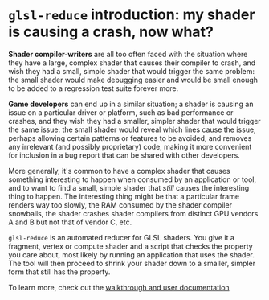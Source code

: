 # `glsl-reduce` introduction: my shader is causing a crash, now what?

**Shader compiler-writers** are all too often faced with the situation where they
have a large, complex shader that causes their compiler to crash, and wish they
had a small, simple shader that would trigger the same problem: the small shader
would make debugging easier and would be small enough to be added to a
regression test suite forever more.

**Game developers** can end up in a similar situation;
a shader is causing an issue on a particular driver or platform,
such as bad performance or crashes,
and they wish they had a smaller, simpler shader
that would trigger the same issue:
the small shader would reveal which lines cause the issue,
perhaps allowing certain patterns or features to be avoided,
and removes any irrelevant (and possibly proprietary)
code, making it more convenient for inclusion in a bug report
that can be shared with other developers.

More generally, it's common to have a complex shader that causes something
interesting to happen when consumed by an application or tool, and to want to
find a small, simple shader that *still* causes the interesting thing to happen.
The interesting thing might be that a particular frame renders way too slowly,
the RAM consumed by the shader compiler snowballs, the shader crashes shader
compilers from distinct GPU vendors A and B but not that of vendor C, etc.

`glsl-reduce` is an automated reducer for GLSL shaders.  You give it a fragment,
vertex or compute shader and a script that checks the property you care about,
most likely by running an application that uses the shader.
The tool will then proceed to shrink your shader down to a smaller, simpler form
that still has the property.

To learn more, check out the [walkthrough and user documentation](glsl-reduce.md)
